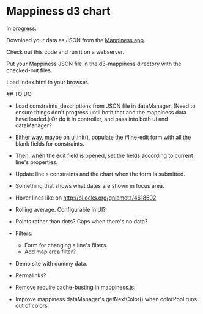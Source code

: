 # Mappiness d3 chart

In progress.

Download your data as JSON from the [Mappiness app](http://www.mappiness.org.uk/). 

Check out this code and run it on a webserver.

Put your Mappiness JSON file in the d3-mappiness directory with the checked-out files.

Load index.html in your browser.

## TO DO

* Load constraints_descriptions from JSON file in dataManager.
  (Need to ensure things don't progress until both that and the mappiness data
  have loaded.)
  Or do it in controller, and pass into both ui and dataManager?
* Either way, maybe on ui.init(), populate the #line-edit form with all the 
  blank fields for constraints.
* Then, when the edit field is opened, set the fields according to current
  line's properties.
* Update line's constraints and the chart when the form is submitted.


* Something that shows what dates are shown in focus area.
* Hover lines like on http://bl.ocks.org/gniemetz/4618602
* Rolling average. Configurable in UI?
* Points rather than dots? Gaps when there's no data?
* Filters:
	* Form for changing a line's filters.
	* Add map area filter?
* Demo site with dummy data.
* Permalinks?
* Remove require cache-busting in mappiness.js.
* Improve mappiness.dataManager's getNextColor() when colorPool runs out of colors.

